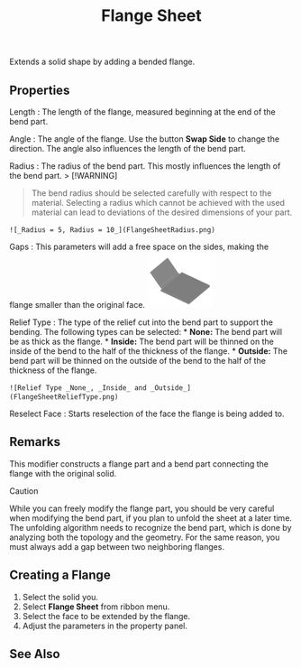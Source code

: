 ﻿---
uid: 5f9b1a87-60f9-448a-860a-567eb18473c8
title: Flange Sheet
---
Extends a solid shape by adding a bended flange.

## Properties
Length
:   The length of the flange, measured beginning at the end of the bend part.

Angle
:   The angle of the flange. Use the button __Swap Side__ to change the direction. The angle also influences the length of the bend part.

Radius
:   The radius of the bend part. This mostly influences the length of the bend part.
    > [!WARNING]
>  The bend radius should be selected carefully with respect to the material. Selecting a radius which cannot be achieved with the used material can lead to deviations of the desired dimensions of your part.

    ![_Radius = 5, Radius = 10_](FlangeSheetRadius.png)

Gaps
:   This parameters will add a free space on the sides, making the flange smaller than the original face.
    ![_Gaps = 10_ on both sides](FlangeSheetGaps.png)

Relief Type
:   The type of the relief cut into the bend part to support the bending. The following types can be selected:
    * __None:__ The bend part will be as thick as the flange.
    * __Inside:__ The bend part will be thinned on the inside of the bend to the half of the thickness of the flange.
    * __Outside:__ The bend part will be thinned on the outside of the bend to the half of the thickness of the flange.

    ![Relief Type _None_, _Inside_ and _Outside_](FlangeSheetReliefType.png)

Reselect Face
:   Starts reselection of the face the flange is being added to.

## Remarks    
This modifier constructs a flange part and a bend part connecting the flange with the original solid.

> [!CAUTION]
>  While you can freely modify the flange part, you should be very careful when modifying the bend part, if you plan to unfold the sheet at a later time. The unfolding algorithm needs to recognize the bend part, which is done by analyzing both the topology and the geometry. For the same reason, you must always add a gap between two neighboring flanges.

## Creating a Flange
1. Select the solid you.
2. Select __Flange Sheet__ from ribbon menu.
3. Select the face to be extended by the flange.
4. Adjust the parameters in the property panel.

## See Also
[](xref:87d3ecca-434c-474d-befd-47f1bb83370e)
